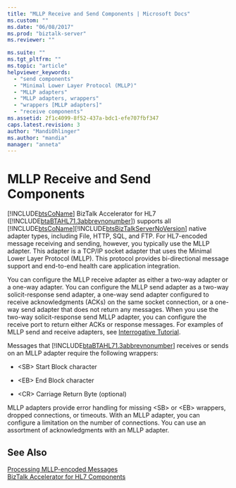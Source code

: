 ```yaml
---
title: "MLLP Receive and Send Components | Microsoft Docs"
ms.custom: ""
ms.date: "06/08/2017"
ms.prod: "biztalk-server"
ms.reviewer: ""

ms.suite: ""
ms.tgt_pltfrm: ""
ms.topic: "article"
helpviewer_keywords: 
  - "send components"
  - "Minimal Lower Layer Protocol (MLLP)"
  - "MLLP adapters"
  - "MLLP adapters, wrappers"
  - "wrappers [MLLP adapters]"
  - "receive components"
ms.assetid: 2f1c4099-8f52-437a-bdc1-efe707fbf347
caps.latest.revision: 3
author: "MandiOhlinger"
ms.author: "mandia"
manager: "anneta"
---
```

# MLLP Receive and Send Components
[!INCLUDE[btsCoName](../../includes/btsconame-md.md)] BizTalk Accelerator for HL7 ([!INCLUDE[btaBTAHL71.3abbrevnonumber](../../includes/btabtahl71-3abbrevnonumber-md.md)]) supports all [!INCLUDE[btsCoName](../../includes/btsconame-md.md)][!INCLUDE[btsBizTalkServerNoVersion](../../includes/btsbiztalkservernoversion-md.md)] native adapter types, including File, HTTP, SQL, and FTP. For HL7-encoded message receiving and sending, however, you typically use the MLLP adapter. This adapter is a TCP/IP socket adapter that uses the Minimal Lower Layer Protocol (MLLP). This protocol provides bi-directional message support and end-to-end health care application integration.  
  
 You can configure the MLLP receive adapter as either a two-way adapter or a one-way adapter. You can configure the MLLP send adapter as a two-way solicit-response send adapter, a one-way send adapter configured to receive acknowledgments (ACKs) on the same socket connection, or a one-way send adapter that does not return any messages. When you use the two-way solicit-response send MLLP adapter, you can configure the receive port to return either ACKs or response messages. For examples of MLLP send and receive adapters, see [Interrogative Tutorial](../../adapters-and-accelerators/accelerator-hl7/interrogative-tutorial.md).  
  
 Messages that [!INCLUDE[btaBTAHL71.3abbrevnonumber](../../includes/btabtahl71-3abbrevnonumber-md.md)] receives or sends on an MLLP adapter require the following wrappers:  
  
-   \<SB> Start Block character  
  
-   \<EB> End Block character  
  
-   \<CR> Carriage Return Byte (optional)  
  
 MLLP adapters provide error handling for missing \<SB> or \<EB> wrappers, dropped connections, or timeouts. With an MLLP adapter, you can configure a limitation on the number of connections. You can use an assortment of acknowledgments with an MLLP adapter.  
  
## See Also  
 [Processing MLLP-encoded Messages](../../adapters-and-accelerators/accelerator-hl7/processing-mllp-encoded-messages.md)   
 [BizTalk Accelerator for HL7 Components](../../adapters-and-accelerators/accelerator-hl7/biztalk-accelerator-for-hl7-components.md)